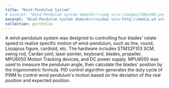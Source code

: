 ```yaml
---
title: "Wind-Pendulum System"
# excerpt: "Wind-Pendulum system demo<br/><img src='/images/500x300.png'>"
excerpt: "Wind-Pendulum system demo<br/><video src='http://media.w3.org/2010/05/sintel/trailer.mp4'>"
collection: portfolio
---
```


A wind-pendulum system was designed to controlling four blades' rotate speed to realize specific motion of wind-pendulum, such as line, round, Lissajous figure, cardioid, etc. The hardware includes STM32F103 SCM, swing rod, Cardan joint, laser pointer, keyboard, blades, propeller, MPU6050 Motion Tracking devices, and DC power supply. MPU6050 was used to measure the pendulum angle, then calculate the blades' position by the trigonometric formula. PID control algorithm generates the duty cycle of PWM to control wind pendulum's motion based on the deviation of the real position and expected position.



